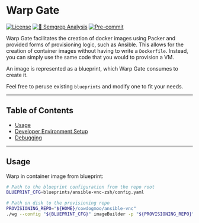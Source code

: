 # Warp Gate

[![License](https://img.shields.io/github/license/CowDogMoo/warpgate?label=License&style=flat&color=blue&logo=github)](https://github.com/CowDogMoo/warpgate/blob/main/LICENSE)
[![🚨 Semgrep Analysis](https://github.com/CowDogMoo/warpgate/actions/workflows/semgrep.yaml/badge.svg)](https://github.com/CowDogMoo/warpgate/actions/workflows/semgrep.yaml)
[![Pre-commit](https://github.com/CowDogMoo/warpgate/actions/workflows/pre-commit.yaml/badge.svg)](https://github.com/CowDogMoo/warpgate/actions/workflows/pre-commit.yaml)

Warp Gate facilitates the creation of docker images using Packer and
provided forms of provisioning logic, such as Ansible. This allows
for the creation of container images without having to write a
`Dockerfile`. Instead, you can simply use the same code that
you would to provision a VM.

An image is represented as a blueprint, which Warp Gate consumes
to create it.

Feel free to peruse existing `blueprints` and modify one to fit
your needs.

---

## Table of Contents

- [Usage](#usage)
- [Developer Environment Setup](docs/dev.md)
- [Debugging](docs/debug.md)

---

## Usage

Warp in container image from blueprint:

```bash
# Path to the blueprint configuration from the repo root
BLUEPRINT_CFG=blueprints/ansible-vnc-zsh/config.yaml

# Path on disk to the provisioning repo
PROVISIONING_REPO="${HOME}/cowdogmoo/ansible-vnc"
./wg --config "${BLUEPRINT_CFG}" imageBuilder -p "${PROVISIONING_REPO}"
```
